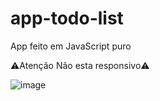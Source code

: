 # app-todo-list

App feito em JavaScript puro

⚠️Atenção Não esta responsivo⚠️

![image](https://github.com/j0natanferreira/app-todo-list/assets/82197119/bcb0a963-b317-4559-af67-30ab58d86e10)
